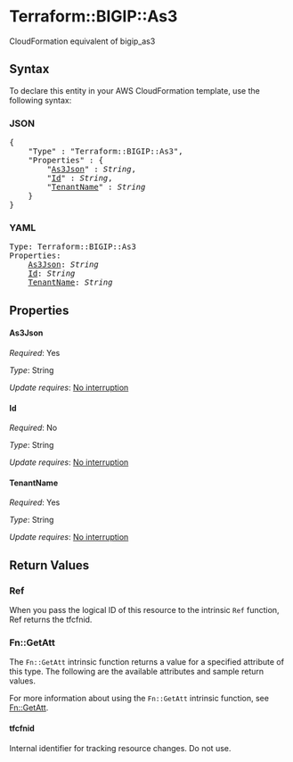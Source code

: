# Terraform::BIGIP::As3

CloudFormation equivalent of bigip_as3

## Syntax

To declare this entity in your AWS CloudFormation template, use the following syntax:

### JSON

<pre>
{
    "Type" : "Terraform::BIGIP::As3",
    "Properties" : {
        "<a href="#as3json" title="As3Json">As3Json</a>" : <i>String</i>,
        "<a href="#id" title="Id">Id</a>" : <i>String</i>,
        "<a href="#tenantname" title="TenantName">TenantName</a>" : <i>String</i>
    }
}
</pre>

### YAML

<pre>
Type: Terraform::BIGIP::As3
Properties:
    <a href="#as3json" title="As3Json">As3Json</a>: <i>String</i>
    <a href="#id" title="Id">Id</a>: <i>String</i>
    <a href="#tenantname" title="TenantName">TenantName</a>: <i>String</i>
</pre>

## Properties

#### As3Json

_Required_: Yes

_Type_: String

_Update requires_: [No interruption](https://docs.aws.amazon.com/AWSCloudFormation/latest/UserGuide/using-cfn-updating-stacks-update-behaviors.html#update-no-interrupt)

#### Id

_Required_: No

_Type_: String

_Update requires_: [No interruption](https://docs.aws.amazon.com/AWSCloudFormation/latest/UserGuide/using-cfn-updating-stacks-update-behaviors.html#update-no-interrupt)

#### TenantName

_Required_: Yes

_Type_: String

_Update requires_: [No interruption](https://docs.aws.amazon.com/AWSCloudFormation/latest/UserGuide/using-cfn-updating-stacks-update-behaviors.html#update-no-interrupt)

## Return Values

### Ref

When you pass the logical ID of this resource to the intrinsic `Ref` function, Ref returns the tfcfnid.

### Fn::GetAtt

The `Fn::GetAtt` intrinsic function returns a value for a specified attribute of this type. The following are the available attributes and sample return values.

For more information about using the `Fn::GetAtt` intrinsic function, see [Fn::GetAtt](https://docs.aws.amazon.com/AWSCloudFormation/latest/UserGuide/intrinsic-function-reference-getatt.html).

#### tfcfnid

Internal identifier for tracking resource changes. Do not use.

